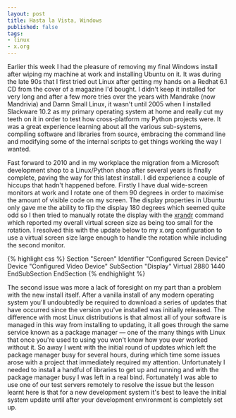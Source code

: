 ```yaml
---
layout: post
title: Hasta la Vista, Windows
published: false
tags:
- linux
- x.org
---
```


Earlier this week I had the pleasure of removing my final Windows install
after wiping my machine at work and installing Ubuntu on it. It was during the
late 90s that I first tried out Linux after getting my hands on a Redhat 6.1
CD from the cover of a magazine I'd bought. I didn't keep it installed for
very long and after a few more tries over the years with Mandrake (now
Mandrivia) and Damn Small Linux, it wasn't until 2005 when I installed
Slackware 10.2 as my primary operating system at home and really cut my teeth
on it in order to test how cross-platform my Python projects were. It was a
great experience learning about all the various sub-systems, compiling
software and libraries from source, embracing the command line and modifying
some of the internal scripts to get things working the way I wanted.

Fast forward to 2010 and in my workplace the migration from a Microsoft
development shop to a Linux/Python shop after several years is finally
complete, paving the way for this latest install. I did experience a couple of
hiccups that hadn't happened before. Firstly I have dual wide-screen monitors
at work and I rotate one of them 90 degrees in order to maximise the amount of
visible code on my screen. The display properties in Ubuntu only gave me the
ability to flip the display 180 degrees which seemed quite odd so I then tried
to manually rotate the display with the
[xrandr](http://en.wikipedia.org/wiki/RandR) command which reported my overall
virtual screen size as being too small for the rotation. I resolved this with
the update below to my x.org configuration to use a virtual screen size large
enough to handle the rotation while including the second monitor.

{% highlight css %}
Section "Screen"
    Identifier "Configured Screen Device"
    Device "Configured Video Device"
    SubSection "Display"
        Virtual 2880 1440
    EndSubSection
EndSection
{% endhighlight %}

The second issue was more a lack of foresight on my part than a problem with
the new install itself. After a vanilla install of any modern operating system
you'll undoubtedly be required to download a series of updates that have
occurred since the version you've installed was initially released. The
difference with most Linux distributions is that almost all of your software
is managed in this way from installing to updating, it all goes through the
same service known as a package manager — one of the many things with Linux
that once you're used to using you won't know how you ever worked without it.
So away I went with the initial round of updates which left the package
manager busy for several hours, during which time some issues arose with a
project that immediately required my attention. Unfortunately I needed to
install a handful of libraries to get up and running and with the package
manager busy I was left in a real bind. Fortunately I was able to use one of
our test servers remotely to resolve the issue but the lesson learnt here is
that for a new development system it's best to leave the initial system update
until after your development environment is completely set up.
